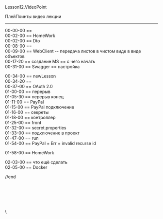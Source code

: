 ﻿
Lesson12.VideoPoint  

ПлейПоинты видео лекции  

---
00-00-00 ==   
00-02-00 == HomeWork   
00-02-00 == Dto   
00-08-00 ==    
00-09-00 == WebClient -- передача листов в чистом виде в виде объектов    
00-17-20 == создание MS == с чего начать    
00-31-00 == Swagger == настройка  

00-34-00 == newLesson  
00-34-20 ==   
00-37-00 == OAuth 2.0  
01-00-00 == перерыв  
01-05-30 == перерыв конец  
01-11-00 == PayPal  
01-15-00 == PayPal подключение  
01-16-00 == секреты  
01-18-00 == контроллер  
01-25-00 == front  
01-32-00 == secret.properties  
01-33-00 == подключение в проект  
01-47-00 == run  
01-54-00 == PayPal = Err = invalid recurse id  

01-58-00 == HomeWork  

02-03-00 == что ещё сделать  
02-05-00 == Docker  










//end  

















\
\
\
\
\
\
